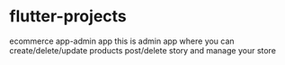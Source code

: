 # flutter-projects
ecommerce app-admin app
this is admin app where you can create/delete/update products 
post/delete story 
and manage your store 
